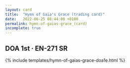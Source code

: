 ```yaml
---
layout: card
title:  "Hymn of Gaia's Grace (trading card)"
date:   2022-06-25 08:44:00 +0100
permalink: hymn-of-gaias-grace_(card)
incomplete: true
---
```


## DOA 1st &middot; EN-271 SR

{% include templates/hymn-of-gaias-grace-doa1e.html %}